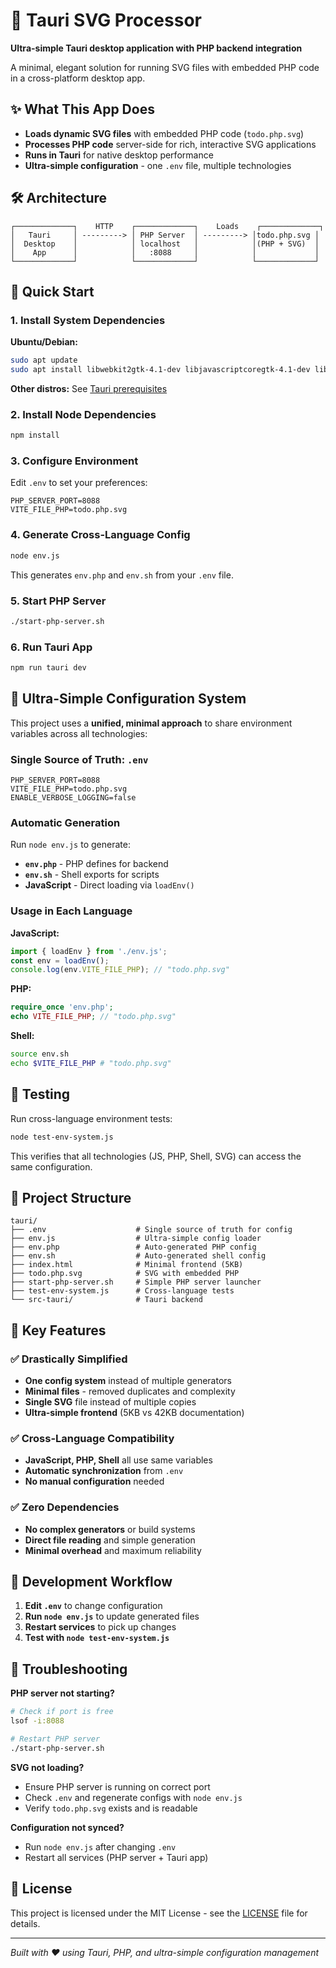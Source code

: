 # 🚀 Tauri SVG Processor

**Ultra-simple Tauri desktop application with PHP backend integration**

A minimal, elegant solution for running SVG files with embedded PHP code in a cross-platform desktop app.

## ✨ What This App Does

- **Loads dynamic SVG files** with embedded PHP code (`todo.php.svg`)
- **Processes PHP code** server-side for rich, interactive SVG applications  
- **Runs in Tauri** for native desktop performance
- **Ultra-simple configuration** - one `.env` file, multiple technologies

## 🛠️ Architecture

```
┌─────────────┐    HTTP    ┌─────────────┐    Loads    ┌─────────────┐
│   Tauri     │ ---------> │ PHP Server  │ ---------> │todo.php.svg │
│  Desktop    │            │ localhost   │            │(PHP + SVG)  │
│    App      │            │   :8088     │            │             │
└─────────────┘            └─────────────┘            └─────────────┘
```

## 🚀 Quick Start

### 1. Install System Dependencies

**Ubuntu/Debian:**
```bash
sudo apt update
sudo apt install libwebkit2gtk-4.1-dev libjavascriptcoregtk-4.1-dev libsoup-3.0-dev php-cli
```

**Other distros:** See [Tauri prerequisites](https://tauri.app/v1/guides/getting-started/prerequisites)

### 2. Install Node Dependencies
```bash
npm install
```

### 3. Configure Environment
Edit `.env` to set your preferences:
```env
PHP_SERVER_PORT=8088
VITE_FILE_PHP=todo.php.svg
```

### 4. Generate Cross-Language Config
```bash
node env.js
```
This generates `env.php` and `env.sh` from your `.env` file.

### 5. Start PHP Server
```bash
./start-php-server.sh
```

### 6. Run Tauri App
```bash
npm run tauri dev
```

## 🔧 Ultra-Simple Configuration System

This project uses a **unified, minimal approach** to share environment variables across all technologies:

### Single Source of Truth: `.env`
```env
PHP_SERVER_PORT=8088
VITE_FILE_PHP=todo.php.svg
ENABLE_VERBOSE_LOGGING=false
```

### Automatic Generation
Run `node env.js` to generate:
- **`env.php`** - PHP defines for backend
- **`env.sh`** - Shell exports for scripts
- **JavaScript** - Direct loading via `loadEnv()`

### Usage in Each Language

**JavaScript:**
```javascript
import { loadEnv } from './env.js';
const env = loadEnv();
console.log(env.VITE_FILE_PHP); // "todo.php.svg"
```

**PHP:**
```php
require_once 'env.php';
echo VITE_FILE_PHP; // "todo.php.svg"
```

**Shell:**
```bash
source env.sh
echo $VITE_FILE_PHP # "todo.php.svg"
```

## 🧪 Testing

Run cross-language environment tests:
```bash
node test-env-system.js
```

This verifies that all technologies (JS, PHP, Shell, SVG) can access the same configuration.

## 📁 Project Structure

```
tauri/
├── .env                    # Single source of truth for config
├── env.js                  # Ultra-simple config loader
├── env.php                 # Auto-generated PHP config
├── env.sh                  # Auto-generated shell config
├── index.html              # Minimal frontend (5KB)
├── todo.php.svg            # SVG with embedded PHP
├── start-php-server.sh     # Simple PHP server launcher
├── test-env-system.js      # Cross-language tests
└── src-tauri/              # Tauri backend
```

## 🎯 Key Features

### ✅ Drastically Simplified
- **One config system** instead of multiple generators
- **Minimal files** - removed duplicates and complexity
- **Single SVG** file instead of multiple copies
- **Ultra-simple frontend** (5KB vs 42KB documentation)

### ✅ Cross-Language Compatibility
- **JavaScript, PHP, Shell** all use same variables
- **Automatic synchronization** from `.env`
- **No manual configuration** needed

### ✅ Zero Dependencies
- **No complex generators** or build systems
- **Direct file reading** and simple generation
- **Minimal overhead** and maximum reliability

## 🔄 Development Workflow

1. **Edit `.env`** to change configuration
2. **Run `node env.js`** to update generated files
3. **Restart services** to pick up changes
4. **Test with `node test-env-system.js`**

## 🐛 Troubleshooting

**PHP server not starting?**
```bash
# Check if port is free
lsof -i:8088

# Restart PHP server
./start-php-server.sh
```

**SVG not loading?**
- Ensure PHP server is running on correct port
- Check `.env` and regenerate configs with `node env.js`
- Verify `todo.php.svg` exists and is readable

**Configuration not synced?**
- Run `node env.js` after changing `.env`
- Restart all services (PHP server + Tauri app)

## 📝 License

This project is licensed under the MIT License - see the [LICENSE](LICENSE) file for details.

---

*Built with ❤️ using Tauri, PHP, and ultra-simple configuration management*
